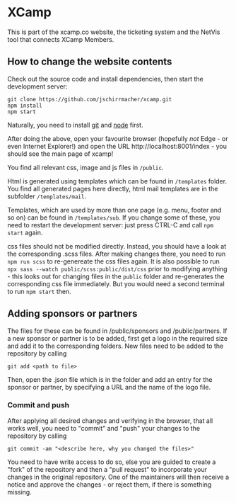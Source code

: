 # XCamp

This is part of the xcamp.co website, the ticketing system and the NetVis tool that connects XCamp Members.

## How to change the website contents

Check out the source code and install dependencies, then start the development server:

    git clone https://github.com/jschirrmacher/xcamp.git
    npm install
    npm start

Naturally, you need to install [git](https://git-scm.com/downloads) and [node](https://nodejs.org/en/) first.

After doing the above, open your favourite browser (hopefully *not* Edge - or even Internet Explorer!) and open
the URL http://localhost:8001/index - you should see the main page of xcamp!

You find all relevant css, image and js files in `/public`.

Html is generated using templates which can be found in `/templates` folder. You find all generated pages here directly,
html mail templates are in the subfolder `/templates/mail`.

Templates, which are used by more than one page (e.g. menu, footer and so on) can be found in
`/templates/sub`. If you change some of these, you need to restart the development server: just press CTRL-C
and call `npm start` again.

css files should not be modified directly. Instead, you should have a look at the corresponding .scss files. After
making changes there, you need to run `npm run scss` to re-genereate the css files again. It is also possible to run
`npx sass --watch public/scss:public/dist/css` prior to modifying anything - this looks out for changing files in the `public` folder
and re-generates the corresponding css file immediately. But you would need a second terminal to run `npm start` then.

## Adding sponsors or partners

The files for these can be found in /public/sponsors and /public/partners.
If a new sponsor or partner is to be added, first get a logo in the required size and add it to the corresponding
folders. New files need to be added to the repository by calling

    git add <path to file>

Then, open the .json file which is in the folder and add an entry for the sponsor or partner, by specifying a URL
and the name of the logo file.

### Commit and push

After applying all desired changes and verifying in the browser, that all works well, you need to "commit" and "push"
your changes to the repository by calling

    git commit -am "<describe here, why you changed the files>"

You need to have write access to do so, else you are guided to create a "fork" of the repository and then a
"pull request" to incorporate your changes in the original repository. One of the maintainers will then receive a
notice and approve the changes - or reject them, if there is something missing.
